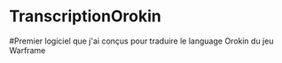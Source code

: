 # TranscriptionOrokin
#Premier logiciel que j'ai conçus pour traduire le language Orokin du jeu Warframe
